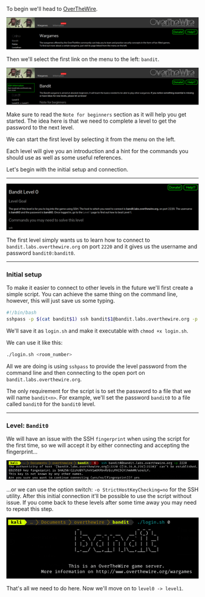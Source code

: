To begin we'll head to [OverTheWire](https://overthewire.org/wargames/).

![01intro](https://raw.githubusercontent.com/ToasterMouse/WriteupsAndCTFs/main/overthewire/bandit/images/01intro.png)

Then we'll select the first link on the menu to the left: `bandit`.

![02levels](https://raw.githubusercontent.com/ToasterMouse/WriteupsAndCTFs/main/overthewire/bandit/images/02levels.png)

Make sure to read the `Note for beginners` section as it will help you get started. The idea here is that we need to complete a level to get the password to the next level.

We can start the first level by selecting it from the menu on the left.

Each level will give you an introduction and a hint for the commands you should use as well as some useful references.

Let's begin with the initial setup and connection.

---

![bandit0_01.png](https://raw.githubusercontent.com/ToasterMouse/WriteupsAndCTFs/main/overthewire/bandit/images/bandit0_01.png)

The first level simply wants us to learn how to connect to `bandit.labs.overthewire.org` on port `2220` and it gives us the username and password `bandit0:bandit0`.

---

### Initial setup

To make it easier to connect to other levels in the future we'll first create a simple script. You can achieve the same thing on the command line, however, this will just save us some typing.

```bash
#!/bin/bash
sshpass -p $(cat bandit$1) ssh bandit$1@bandit.labs.overthewire.org -p 2220
```

We'll save it as `login.sh` and make it executable with `chmod +x login.sh`. 

We can use it like this:

```bash
./login.sh <room_number>
```

All we are doing is using `sshpass` to provide the level password from the command line and then connecting to the open port on `bandit.labs.overthewire.org`.

The only requirement for the script is to set the password to a file that we will name `bandit<n>`. For example, we'll set the password `bandit0` to a file called `bandit0` for the `bandit0` level.

---

### Level: `Bandit0`

We will have an issue with the SSH `fingerprint` when using the script for the first time, so we will accept it by either connecting and accepting the fingerprint...

![bandit0_02.png](https://raw.githubusercontent.com/ToasterMouse/WriteupsAndCTFs/main/overthewire/bandit/images/bandit0_02.png)

...or we can use the option switch: `-o StrictHostKeyChecking=no` for the SSH utility. After this initial connection it'll be possible to use the script without issue. If you come back to these levels after some time away you may need to repeat this step.

![bandit0_03.png](https://raw.githubusercontent.com/ToasterMouse/WriteupsAndCTFs/main/overthewire/bandit/images/bandit0_03.png)

That's all we need to do here. Now we'll move on to `level0 -> level1`.
